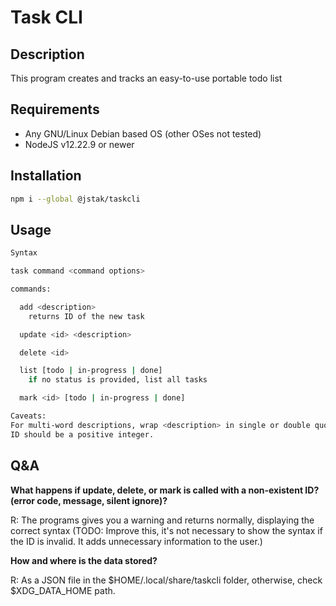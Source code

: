 # Task CLI

## Description

This program creates and tracks an easy-to-use portable todo list

## Requirements
- Any GNU/Linux Debian based OS (other OSes not tested)
- NodeJS v12.22.9 or newer

## Installation

```sh
npm i --global @jstak/taskcli
```

## Usage

```sh
Syntax

task command <command options>

commands:

  add <description>
    returns ID of the new task

  update <id> <description>

  delete <id>

  list [todo | in-progress | done]
    if no status is provided, list all tasks

  mark <id> [todo | in-progress | done]

Caveats:
For multi-word descriptions, wrap <description> in single or double quotation marks.
ID should be a positive integer.
  ```

## Q&A

**What happens if update, delete, or mark is called with a non-existent ID? (error code, message, silent ignore)?**

R: The programs gives you a warning and returns normally, displaying the correct syntax (TODO: Improve this, it's not necessary to show the syntax if the ID is invalid. It adds unnecessary information to the user.)

**How and where is the data stored?**

R: As a JSON file in the $HOME/.local/share/taskcli folder, otherwise, check $XDG_DATA_HOME path.
